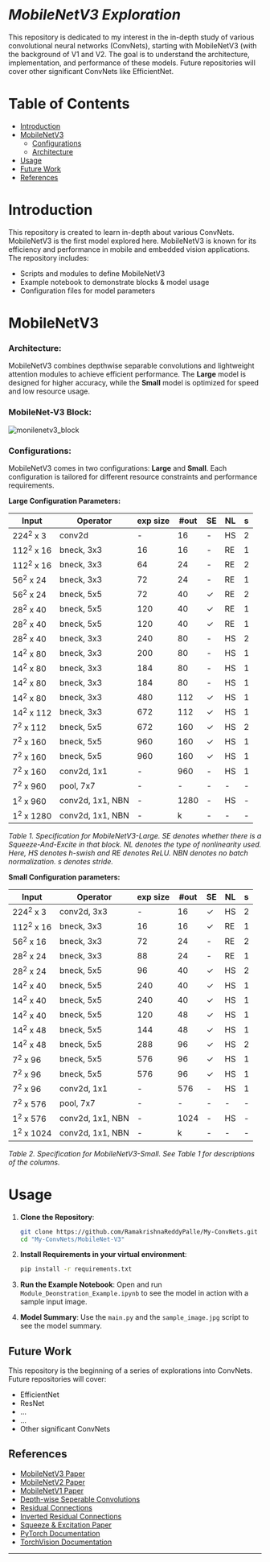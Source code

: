 # ***MobileNetV3 Exploration***

This repository is dedicated to my interest in the in-depth study of various convolutional neural networks (ConvNets), starting with MobileNetV3 (with the background of V1 and V2. The goal is to understand the architecture, implementation, and performance of these models. Future repositories will cover other significant ConvNets like EfficientNet.

# **Table of Contents**
- [Introduction](#introduction)
- [MobileNetV3](#mobilenetv3)
  - [Configurations](#configurations)
  - [Architecture](#architecture)
- [Usage](#usage)
- [Future Work](#future-work)
- [References](#references)

# **Introduction**
This repository is created to learn in-depth about various ConvNets. MobileNetV3 is the first model explored here. MobileNetV3 is known for its efficiency and performance in mobile and embedded vision applications. The repository includes:
- Scripts and modules to define MobileNetV3
- Example notebook to demonstrate blocks & model usage
- Configuration files for model parameters


# **MobileNetV3**
### **Architecture:**
MobileNetV3 combines depthwise separable convolutions and lightweight attention modules to achieve efficient performance. The **Large** model is designed for higher accuracy, while the **Small** model is optimized for speed and low resource usage.

### **MobileNet-V3 Block:**
![monilenetv3_block](https://github.com/RamakrishnaReddyPalle/My-ConvNets/assets/137872198/22531b89-1c41-42f1-9036-ffeead1f32c7)

### **Configurations:**
MobileNetV3 comes in two configurations: **Large** and **Small**. Each configuration is tailored for different resource constraints and performance requirements.


**Large Configuration Parameters:**

| Input        | Operator      | exp size | \#out | SE  | NL  | s  |
|--------------|---------------|----------|-------|-----|-----|----|
| 224<sup>2</sup> x 3   | conv2d       | -        | 16    | -   | HS  | 2  |
| 112<sup>2</sup> x 16  | bneck, 3x3   | 16       | 16    | -   | RE  | 1  |
| 112<sup>2</sup> x 16  | bneck, 3x3   | 64       | 24    | -   | RE  | 2  |
| 56<sup>2</sup> x 24   | bneck, 3x3   | 72       | 24    | -   | RE  | 1  |
| 56<sup>2</sup> x 24   | bneck, 5x5   | 72       | 40    | ✓   | RE  | 2  |
| 28<sup>2</sup> x 40   | bneck, 5x5   | 120      | 40    | ✓   | RE  | 1  |
| 28<sup>2</sup> x 40   | bneck, 5x5   | 120      | 40    | ✓   | RE  | 1  |
| 28<sup>2</sup> x 40   | bneck, 3x3   | 240      | 80    | -   | HS  | 2  |
| 14<sup>2</sup> x 80   | bneck, 3x3   | 200      | 80    | -   | HS  | 1  |
| 14<sup>2</sup> x 80   | bneck, 3x3   | 184      | 80    | -   | HS  | 1  |
| 14<sup>2</sup> x 80   | bneck, 3x3   | 184      | 80    | -   | HS  | 1  |
| 14<sup>2</sup> x 80   | bneck, 3x3   | 480      | 112   | ✓   | HS  | 1  |
| 14<sup>2</sup> x 112  | bneck, 3x3   | 672      | 112   | ✓   | HS  | 1  |
| 7<sup>2</sup> x 112   | bneck, 5x5   | 672      | 160   | ✓   | HS  | 2  |
| 7<sup>2</sup> x 160   | bneck, 5x5   | 960      | 160   | ✓   | HS  | 1  |
| 7<sup>2</sup> x 160   | bneck, 5x5   | 960      | 160   | ✓   | HS  | 1  |
| 7<sup>2</sup> x 160   | conv2d, 1x1  | -        | 960   | -   | HS  | 1  |
| 7<sup>2</sup> x 960   | pool, 7x7    | -        | -     | -   | -   | -  |
| 1<sup>2</sup> x 960   | conv2d, 1x1, NBN | -    | 1280  | -   | HS  | -  |
| 1<sup>2</sup> x 1280  | conv2d, 1x1, NBN | -    | k     | -   | -   | -  |

*Table 1. Specification for MobileNetV3-Large. SE denotes whether there is a Squeeze-And-Excite in that block. NL denotes the type of nonlinearity used. Here, HS denotes h-swish and RE denotes ReLU. NBN denotes no batch normalization. s denotes stride.*

**Small Configuration parameters:**

| Input        | Operator      | exp size | \#out | SE  | NL  | s  |
|--------------|---------------|----------|-------|-----|-----|----|
| 224<sup>2</sup> x 3   | conv2d, 3x3  | -        | 16    | ✓   | HS  | 2  |
| 112<sup>2</sup> x 16  | bneck, 3x3   | 16       | 16    | ✓   | RE  | 1  |
| 56<sup>2</sup> x 16   | bneck, 3x3   | 72       | 24    | -   | RE  | 2  |
| 28<sup>2</sup> x 24   | bneck, 3x3   | 88       | 24    | -   | RE  | 1  |
| 28<sup>2</sup> x 24   | bneck, 5x5   | 96       | 40    | ✓   | HS  | 2  |
| 14<sup>2</sup> x 40   | bneck, 5x5   | 240      | 40    | ✓   | HS  | 1  |
| 14<sup>2</sup> x 40   | bneck, 5x5   | 240      | 40    | ✓   | HS  | 1  |
| 14<sup>2</sup> x 40   | bneck, 5x5   | 120      | 48    | ✓   | HS  | 1  |
| 14<sup>2</sup> x 48   | bneck, 5x5   | 144      | 48    | ✓   | HS  | 1  |
| 14<sup>2</sup> x 48   | bneck, 5x5   | 288      | 96    | ✓   | HS  | 2  |
| 7<sup>2</sup> x 96    | bneck, 5x5   | 576      | 96    | ✓   | HS  | 1  |
| 7<sup>2</sup> x 96    | bneck, 5x5   | 576      | 96    | ✓   | HS  | 1  |
| 7<sup>2</sup> x 96    | conv2d, 1x1  | -        | 576   | -   | HS  | 1  |
| 7<sup>2</sup> x 576   | pool, 7x7    | -        | -     | -   | -   | -  |
| 1<sup>2</sup> x 576   | conv2d, 1x1, NBN | -    | 1024  | -   | HS  | -  |
| 1<sup>2</sup> x 1024  | conv2d, 1x1, NBN | -    | k     | -   | -   | -  |

*Table 2. Specification for MobileNetV3-Small. See Table 1 for descriptions of the columns.*


# **Usage**
1. **Clone the Repository**:
    ```sh
    git clone https://github.com/RamakrishnaReddyPalle/My-ConvNets.git
    cd "My-ConvNets/MobileNet-V3"
    ```
2. **Install Requirements in your virtual environment**:
    ```sh
    pip install -r requirements.txt
    ```

4. **Run the Example Notebook**:
    Open and run `Module_Deonstration_Example.ipynb` to see the model in action with a sample input image.

5. **Model Summary**:
    Use the `main.py` and the `sample_image.jpg` script to see the model summary.

## Future Work
This repository is the beginning of a series of explorations into ConvNets. Future repositories will cover:
- EfficientNet
- ResNet
- ...
- ...
- Other significant ConvNets

## References
- [MobileNetV3 Paper](https://arxiv.org/abs/1905.02244)
- [MobileNetV2 Paper](https://arxiv.org/abs/1801.04381)
- [MobileNetV1 Paper](https://arxiv.org/abs/1704.04861)
- [Depth-wise Seperable Convolutions](https://arxiv.org/abs/1610.02357)
- [Residual Connections](https://paperswithcode.com/method/residual-connection)
- [Inverted Residual Connections](https://paperswithcode.com/method/inverted-residual-block)
- [Squeeze & Excitation Paper](https://arxiv.org/abs/1709.01507)
- [PyTorch Documentation](https://pytorch.org/docs/stable/index.html)
- [TorchVision Documentation](https://pytorch.org/vision/stable/index.html)

---
